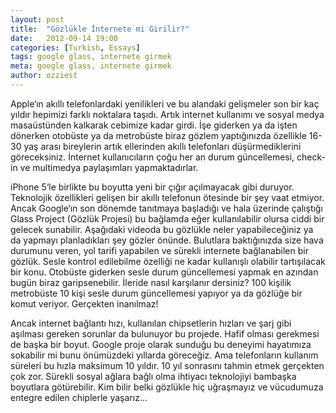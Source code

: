 ```yaml
---
layout: post
title:  "Gözlükle İnternete mi Girilir?"
date:   2012-09-14 19:00
categories: [Turkish, Essays]
tags: google glass, internete girmek
meta: google glass, internete girmek
author: ozziest
---
```


Apple‘ın akıllı telefonlardaki yenilikleri ve bu alandaki gelişmeler son bir kaç yıldır hepimizi farklı noktalara taşıdı. Artık internet kullanımı ve sosyal medya masaüstünden kalkarak cebimize kadar girdi. İşe giderken ya da işten dönerken otobüste ya da metrobüste biraz gözlem yaptığınızda özellikle 16-30 yaş arası bireylerin artık ellerinden akıllı telefonları düşürmediklerini göreceksiniz. İnternet kullanıcıların çoğu her an durum güncellemesi, check-in ve multimedya paylaşımları yapmaktadırlar.

iPhone 5‘le birlikte bu boyutta yeni bir çığır açılmayacak gibi duruyor. Teknolojik özellikleri gelişen bir akıllı telefonun ötesinde bir şey vaat etmiyor. Ancak Google‘ın son dönemde tanıtmaya başladığı ve hala üzerinde çalıştığı Glass Project (Gözlük Projesi) bu bağlamda eğer kullanılabilir olursa ciddi bir gelecek sunabilir. Aşağıdaki videoda bu gözlükle neler yapabileceğiniz ya da yapmayı planladıkları şey gözler önünde. Bulutlara baktığınızda size hava durumunu veren, yol tarifi yapabilen ve sürekli internete bağlanabilen bir gözlük. Sesle kontrol edilebilme özelliği ne kadar kullanışlı olabilir tartışılacak bir konu. Otobüste giderken sesle durum güncellemesi yapmak en azından bugün biraz garipsenebilir. İleride nasıl karşılanır dersiniz? 100 kişilik metrobüste 10 kişi sesle durum güncellemesi yapıyor ya da gözlüğe bir komut veriyor. Gerçekten inanılmaz!

Ancak internet bağlantı hızı, kullanılan chipsetlerin hızları ve şarj gibi aşılması gereken sorunlar da bulunuyor bu projede. Hafif olması gerekmesi de başka bir boyut. Google proje olarak sunduğu bu deneyimi hayatımıza sokabilir mi bunu önümüzdeki yıllarda göreceğiz. Ama telefonların kullanım süreleri bu hızla maksimum 10 yıldır. 10 yıl sonrasını tahmin etmek gerçekten çok zor. Sürekli sosyal ağlara bağlı olma ihtiyacı teknolojiyi bambaşka boyutlara götürebilir. Kim bilir belki gözlükle hiç uğraşmayız ve vücudumuza entegre edilen chiplerle yaşarız…

